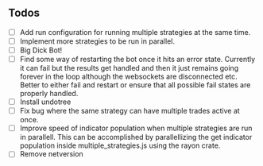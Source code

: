 ## Todos
- [ ] Add run configuration for running multiple strategies at the same time.
- [ ] Implement more strategies to be run in parallel.
- [ ] Big Dick Bot!
- [ ] Find some way of restarting the bot once it hits an error state. Currently it can fail but the results get handled and then it just remains going forever in the loop although the websockets are disconnected etc. Better to either fail and restart or ensure that all possible fail states are properly handled. 
- [ ] Install undotree
- [ ] Fix bug where the same strategy can have multiple trades active at once. 
- [ ] Improve speed of indicator population when multiple strategies are run in parallell. This can be accomplished by parallellizing the get indicator population inside multiple_strategies.js using the rayon crate.
- [ ] Remove netversion
